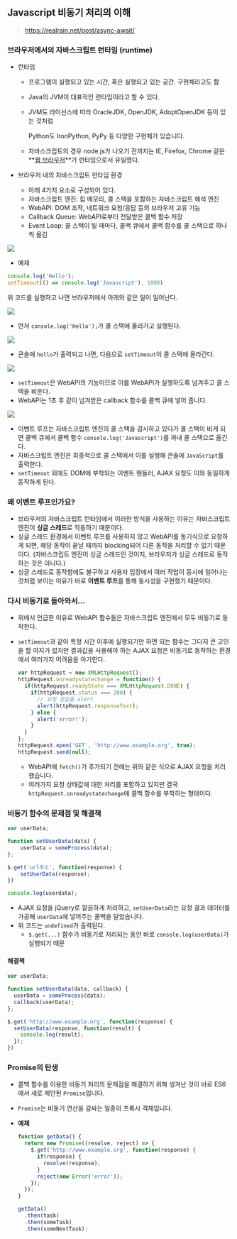 ## Javascript 비동기 처리의 이해

> https://realrain.net/post/async-await/



### 브라우저에서의 자바스크립트 런타임 (runtime)

- 런타임

  - 프로그램이 실행되고 있는 시간, 혹은 실행되고 있는 공간. 구현체라고도 함

  - Java의 JVM이 대표적인 런타임이라고 할 수 있다.

  - JVM도 라이선스에 따라 OracleJDK, OpenJDK, AdoptOpenJDK 등이 있는 것처럼

    Python도 IronPython, PyPy 등 다양한 구현체가 있습니다.

  - 자바스크립트의 경우 node.js가 나오기 전까지는 IE, Firefox, Chrome 같은 **<u>웹 브라우저</u>**가 런타임으로서 유일했다.



- 브라우저 내의 자바스크립트 런타임 환경
  - 아래 4가지 요소로 구성되어 있다.
  - 자바스크립트 엔진: 힙 메모리, 콜 스택을 포함하는 자바스크립트 해석 엔진
  - WebAPI: DOM 조작, 네트워크 요청/응답 등의 브라우저 고유 기능
  - Callback Queue: WebAPI로부터 전달받은 콜백 함수 저장
  - Event Loop: 콜 스택이 빌 때마다, 콜백 큐에서 콜백 함수를 콜 스택으로 하나씩 옮김

![](https://realrain.net/images/runtime_1.png)







- 예제

```javascript
console.log('Hello');
setTimeout(() => console.log('Javascript'), 1000)
```

위 코드를 실행하고 나면 브라우저에서 아래와 같은 일이 일어난다.

![](https://realrain.net/images/runtime_2.png)

- 먼저 `console.log('Hello');`가 콜 스택에 올라가고 실행된다.







![](https://realrain.net/images/runtime_3.png)

- 콘솔에 `hello`가 출력되고 나면, 다음으로 `setTimeout`이 콜 스택에 올라간다.





![](https://realrain.net/images/runtime_4.png)

- `setTimeout`은 WebAPI의 기능이므로 이를 WebAPI가 실행하도록 넘겨주고 콜 스택을 비운다.
- WebAPI는 1초 후 같이 넘겨받은 callback 함수를 콜백 큐에 넣어 줍니다.





![](https://realrain.net/images/runtime_5.png)

- 이벤트 루프는 자바스크립트 엔진의 콜 스택을 감시하고 있다가 콜 스택이 비게 되면 콜백 큐에서 콜백 함수 `console.log('Javascript')`를 꺼내 콜 스택으로 옮긴다.
- 자바스크립트 엔진은 최종적으로 콜 스택에서 이를 실행해 콘솔에 `JavaScript`를 출력한다.
- `setTimeout` 외에도 DOM에 부착되는 이벤트 핸들러, AJAX 요청도 이와 동일하게 동작하게 된다.





### 왜 이벤트 루프인가요?

- 브라우저의 자바스크립트 런타임에서 이러한 방식을 사용하는 이유는 자바스크립트 엔진이 **싱글 스레드**로 작동하기 때문이다.
- 싱글 스레드 환경에서 이벤트 루프를 사용하지 않고 WebAPI를 동기식으로 요청하게 되면, 해당 동작이 끝날 때까지 blocking되어 다른 동작을 처리할 수 없기 때문이다. (자바스크립트 엔진이 싱글 스레드인 것이지, 브라우저가 싱글 스레드로 동작하는 것은 아니다.)
- 싱글 스레드로 동작함에도 불구하고 사용자 입장에서 여러 작업이 동시에 일어나는 것처럼 보이는 이유가 바로 **이벤트 루프**를 통해 동시성을 구현했기 때문이다.





### 다시 비동기로 돌아와서...

- 위에서 언급한 이유로 WebAPI 함수들은 자바스크립트 엔진에서 모두 비동기로 동작한다.

- `setTimeout`과 같이 특정 시간 이후에 실행되기만 하면 되는 함수는 그다지 큰 고민을 할 여지가 없지만 결과값을 사용해야 하는 AJAX 요청은 비동기로 동작하는 환경에서 여러가지 어려움을 야기한다.

  

  ```javascript
  var httpRequest = new XMLHttpRequest();
  httpRequest.onreadystatechange = function() {
    if(httpRequest.readyState === XMLHttpRequest.DONE) {
      if(httpRequest.status === 200) {
        // 요청 응답을 alert
        alert(httpRequest.responseText);
      } else {
        alert('error!');
      }
    }
  };
  httpRequest.open('GET', 'http://www.example.org', true);
  httpRequest.send(null);
  ```

  - WebAPI에 `fetch()`가 추가되기 전에는 위와 같은 식으로 AJAX 요청을 처리했습니다.
  - 여러가지 요청 상태값에 대한 처리를 포함하고 있지만 결국 `httpRequest.onreadystatechange`에 콜백 함수를 부착하는 형태이다.



### 비동기 함수의 문제점 및 해결책

```javascript
var userData;

function setUserData(data) {
	userData = someProcess(data);
};

$.get('url주소', function(response) {
	setUserData(response);
})

console.log(userdata);
```

- AJAX 요청을 jQuery로 깔끔하게 처리하고, `setUserData`라는 요청 결과 데이터를 가공해 `userData`에 넣어주는 콜백을 달았습니다.
- 위 코드는 `undefined`가 출력된다.
  - `$.get(...)` 함수가 비동기로 처리되는 동안 바로 `console.log(userData)`가 실행되기 때문



#### 해결책

```javascript
var userData;

function setUserData(data, callback) {
  userData = someProcess(data);
  callback(userData);
};

$.get('http://www.example.org', function(response) {
  setUserData(response, function(result) {
    console.log(result);
  });
})
```





### Promise의 탄생

- 콜백 함수를 이용한 비동기 처리의 문제점을 해결하기 위해 생겨난 것이 바로 ES6에서 새로 제안된 `Promise`입니다.

- `Promise`는 비동기 연산을 감싸는 일종의 프록시 객체입니다.

- **예제**

  ```javascript
  function getData() {
    return new Promise((resolve, reject) => {
      $.get('http://www.example.org', function(response) {
        if(response) {
          resolve(response);
        }
        reject(new Error('error'));
      });
    });
  }
  
  getData()
  	.then(task)
  	.then(someTask)
  	.then(someNextTask);
  ```

  









